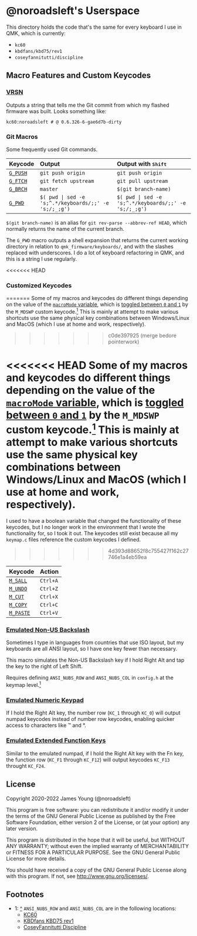 # @noroadsleft's Userspace

This directory holds the code that's the same for every keyboard I use in QMK, which is currently:

- `kc60`
- `kbdfans/kbd75/rev1`
- `coseyfannitutti/discipline`


## Macro Features and Custom Keycodes

### [VRSN](./noroadsleft.c#L44-L48)

Outputs a string that tells me the Git commit from which my flashed firmware was built. Looks something like:

    kc60:noroadsleft # @ 0.6.326-6-gae6d7b-dirty

### Git Macros

Some frequently used Git commands.

| Keycode                             | Output                                                | Output with <kbd>Shift</kbd>                          |
| :---------------------------------- | :---------------------------------------------------- | :---------------------------------------------------- |
| [`G_PUSH`](./noroadsleft.c#L44-L48) | `git push origin `                                    | `git push origin `                                    |
| [`G_FTCH`](./noroadsleft.c#L49-L58) | `git fetch upstream `                                 | `git pull upstream `                                  |
| [`G_BRCH`](./noroadsleft.c#L59-L68) | `master`                                              | `$(git branch-name)`                                  |
| [`G_PWD`](./noroadsleft.c#L69-L74)  | `$( pwd \| sed -e 's;^.*/keyboards/;;' -e 's;/;_;g')`  | `$( pwd \| sed -e 's;^.*/keyboards/;;' -e 's;/;_;g')`  |

`$(git branch-name)` is an alias for `git rev-parse --abbrev-ref HEAD`, which normally returns the name of the current branch.

The `G_PWD` macro outputs a shell expansion that returns the current working directory in relation to `qmk_firmware/keyboards/`, and with the slashes replaced with underscores. I do a lot of keyboard refactoring in QMK, and this is a string I use regularly.

<<<<<<< HEAD
### Customized Keycodes
=======
Some of my macros and keycodes do different things depending on the value of the [`macroMode` variable](./noroadsleft.c#L23), which is [toggled between `0` and `1`](./noroadsleft.c#L127-L131) by the `M_MDSWP` custom keycode.[<sup>1</sup>](#footnotes) This is mainly at attempt to make various shortcuts use the same physical key combinations between Windows/Linux and MacOS (which I use at home and work, respectively).
>>>>>>> c0de397925 (merge bedore pointerwork)

<<<<<<< HEAD
Some of my macros and keycodes do different things depending on the value of the [`macroMode` variable](./noroadsleft.c#L23), which is [toggled between `0` and `1`](./noroadsleft.c#L127-L131) by the `M_MDSWP` custom keycode.[<sup>1</sup>](#footnotes) This is mainly at attempt to make various shortcuts use the same physical key combinations between Windows/Linux and MacOS (which I use at home and work, respectively).
=======
I used to have a boolean variable that changed the functionality of these keycodes, but I no longer work in the environment that I wrote the functionality for, so I took it out. The keycodes still exist because all my `keymap.c` files reference the custom keycodes I defined.
>>>>>>> 4d393d88652f8c755427f162c27746e1a4eb59ea

| Keycode                               | Action    |
| :------------------------------------ | :-------- |
| [`M_SALL`](./noroadsleft.c#L75-L79)   | `Ctrl+A`  |
| [`M_UNDO`](./noroadsleft.c#L80-L88)   | `Ctrl+Z`  |
| [`M_CUT`](./noroadsleft.c#L89-L93)    | `Ctrl+X`  |
| [`M_COPY`](./noroadsleft.c#L94-L98)   | `Ctrl+C`  |
| [`M_PASTE`](./noroadsleft.c#L99-L107) | `Ctrl+V`  |

### [Emulated Non-US Backslash](./noroadsleft.c#L27-L37)

Sometimes I type in languages from countries that use ISO layout, but my keyboards are all ANSI layout, so I have one key fewer than necessary.

This macro simulates the Non-US Backslash key if I hold Right Alt and tap the key to the right of Left Shift.

Requires defining `ANSI_NUBS_ROW` and `ANSI_NUBS_COL` in `config.h` at the keymap level.[<sup>1</sup>](#footnotes)

### [Emulated Numeric Keypad](./noroadsleft.c#L108-L122)

If I hold the Right Alt key, the number row (`KC_1` through `KC_0`) will output numpad keycodes instead of number row keycodes, enabling quicker access to characters like ™ and °.

### [Emulated Extended Function Keys](./noroadsleft.c#L123-L137)

Similar to the emulated numpad, if I hold the Right Alt key with the Fn key, the function row (`KC_F1` through `KC_F12`) will output keycodes `KC_F13` throught `KC_F24`.


## License

Copyright 2020-2022 James Young (@noroadsleft)

This program is free software: you can redistribute it and/or modify
it under the terms of the GNU General Public License as published by
the Free Software Foundation, either version 2 of the License, or
(at your option) any later version.

This program is distributed in the hope that it will be useful,
but WITHOUT ANY WARRANTY; without even the implied warranty of
MERCHANTABILITY or FITNESS FOR A PARTICULAR PURPOSE.  See the
GNU General Public License for more details.

You should have received a copy of the GNU General Public License
along with this program.  If not, see <http://www.gnu.org/licenses/>.


## Footnotes

- 1: [^](#emulated-non-us-backslash) `ANSI_NUBS_ROW` and `ANSI_NUBS_COL` are in the following locations:
  - [KC60](../../keyboards/kc60/keymaps/noroadsleft/config.h#L35-L36)
  - [KBDfans KBD75 rev1](../../keyboards/kbdfans/kbd75/keymaps/noroadsleft/config.h#L26-L27)
  - [CoseyFannitutti Discipline](../../keyboards/coseyfannitutti/discipline/keymaps/noroadsleft/config.h#L19-L20)
